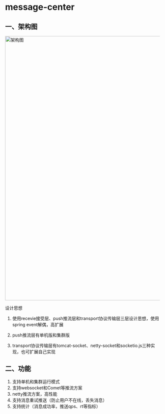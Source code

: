 # message-center

## 一、架构图

<img width="857" alt="架构图" src="https://user-images.githubusercontent.com/16420973/118438787-7a5d5580-b717-11eb-8fe0-7f873fda9547.png">

 设计思想

 1. 使用recevie接受层、push推流层和transport协议传输层三层设计思想，使用spring event解偶，高扩展

 2. push推流层有单机版和集群版

 3. transport协议传输层有tomcat-socket、netty-socket和socketio.js三种实现，也可扩展自己实现

## 二、功能

  1. 支持单机和集群运行模式
  2. 支持websocket和Comet等推流方案
  3. netty推流方案，高性能
  4. 支持消息重试推送（防止用户不在线，丢失消息）
  5. 支持统计（消息成功率，推送qps、rt等指标）



